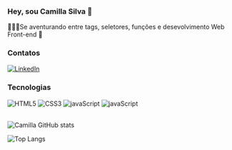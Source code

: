 ### Hey, sou Camilla Silva 👋

👩🏻‍💻Se aventurando entre tags, seletores, funções e desevolvimento Web Front-end 🥰

### Contatos

[![LinkedIn](https://img.shields.io/badge/LinkedIn-0077B5?style=for-the-badge&logo=linkedin&logoColor=white)](https://www.linkedin.com/in/camilla-silva-dev/)

### Tecnologias

<div style="display: inline_block">
  <img src="https://img.shields.io/badge/HTML5-E34F26?style=for-the-badge&logo=html5&logoColor=white" alt="HTML5" align="center"/>
  <img src="https://img.shields.io/badge/CSS3-1572B6?style=for-the-badge&logo=css3&logoColor=white" alt="CSS3" align="center"/>
  <img src="https://img.shields.io/badge/JavaScript-F7DF1E?style=for-the-badge&logo=javascript&logoColor=black" alt="javaScript" align="center"/>
    <img src="https://img.shields.io/badge/GIT-E44C30?style=for-the-badge&logo=git&logoColor=white" alt="javaScript" align="center"/>
  <br/><br/>
</div>

![Camilla GitHub stats](https://github-readme-stats.vercel.app/api?username=camillasilva21&show_icons=true&theme=dracula&locale=pt-br)

![Top Langs](https://github-readme-stats.vercel.app/api/top-langs/?username=camillasilva21&hide_progress=false&locale=pt-br)
